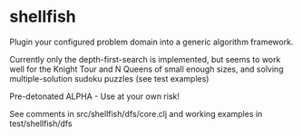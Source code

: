 # shellfish
Plugin your configured problem domain into a generic algorithm framework.

Currently only the depth-first-search is implemented, but seems to work well for the Knight Tour and N Queens of small enough sizes, and solving multiple-solution sudoku puzzles (see test examples) 

Pre-detonated ALPHA - Use at your own risk!

See comments in src/shellfish/dfs/core.clj and working examples in test/shellfish/dfs

